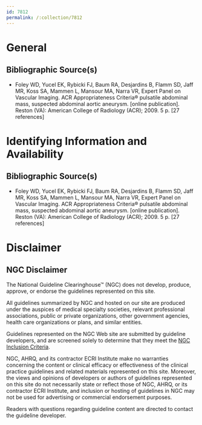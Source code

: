 ```yaml
---
id: 7812
permalink: /:collection/7812
---
```


# General

## Bibliographic Source(s)

- Foley WD, Yucel EK, Rybicki FJ, Baum RA, Desjardins B, Flamm SD, Jaff MR, Koss SA, Mammen L, Mansour MA, Narra VR, Expert Panel on Vascular Imaging. ACR Appropriateness Criteria® pulsatile abdominal mass, suspected abdominal aortic aneurysm. [online publication]. Reston (VA): American College of Radiology (ACR); 2009. 5 p. [27 references]

# Identifying Information and Availability

## Bibliographic Source(s)

- Foley WD, Yucel EK, Rybicki FJ, Baum RA, Desjardins B, Flamm SD, Jaff MR, Koss SA, Mammen L, Mansour MA, Narra VR, Expert Panel on Vascular Imaging. ACR Appropriateness Criteria® pulsatile abdominal mass, suspected abdominal aortic aneurysm. [online publication]. Reston (VA): American College of Radiology (ACR); 2009. 5 p. [27 references]

# Disclaimer

## NGC Disclaimer

The National Guideline Clearinghouse™ (NGC) does not develop, produce, approve, or endorse the guidelines represented on this site.

All guidelines summarized by NGC and hosted on our site are produced under the auspices of medical specialty societies, relevant professional associations, public or private organizations, other government agencies, health care organizations or plans, and similar entities.

Guidelines represented on the NGC Web site are submitted by guideline developers, and are screened solely to determine that they meet the [NGC Inclusion Criteria](/help-and-about/summaries/inclusion-criteria).

NGC, AHRQ, and its contractor ECRI Institute make no warranties concerning the content or clinical efficacy or effectiveness of the clinical practice guidelines and related materials represented on this site. Moreover, the views and opinions of developers or authors of guidelines represented on this site do not necessarily state or reflect those of NGC, AHRQ, or its contractor ECRI Institute, and inclusion or hosting of guidelines in NGC may not be used for advertising or commercial endorsement purposes.

Readers with questions regarding guideline content are directed to contact the guideline developer.

